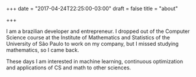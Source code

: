 +++
date = "2017-04-24T22:25:00-03:00"
draft = false
title = "about"

+++

I am a brazilian developer and entrepreneur. I dropped out of the Computer Science course at the Institute of Mathematics and Statistics of the University of São Paulo to work on my company, but I missed studying mathematics, so I came back.

These days I am interested in machine learning, continuous optimization and applications of CS and math to other sciences.
